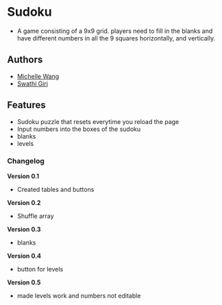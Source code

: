 # Sudoku

- A game consisting of a 9x9 grid. players need to fill in the blanks and have different numbers in all the 9 squares horizontally, and vertically.

## Authors

- [Michelle Wang](https://mwanggg.github.io)
- [Swathi Giri](https://cupcakelover123239.github.io)


## Features

- Sudoku puzzle that resets everytime you reload the page
- Input numbers into the boxes of the sudoku
- blanks
- levels


### Changelog

**Version 0.1**

- Created tables and buttons


**Version 0.2**

- Shuffle array


**Version 0.3**

- blanks

**Version 0.4**

- button for levels

**Version 0.5**

- made levels work and numbers not editable

